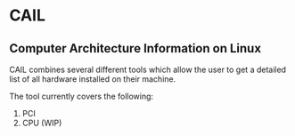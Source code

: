 CAIL
====

Computer Architecture Information on Linux
-----------------------------------------------------

CAIL combines several different tools which allow the user to get a detailed list of all hardware 
installed on their machine.

The tool currently covers the following:

1) PCI
2) CPU (WIP)